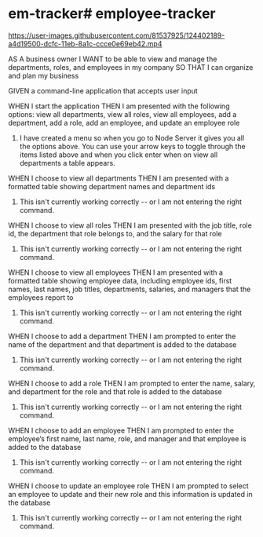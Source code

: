 # em-tracker# employee-tracker

https://user-images.githubusercontent.com/81537925/124402189-a4d19500-dcfc-11eb-8a1c-ccce0e69eb42.mp4


AS A business owner
I WANT to be able to view and manage the departments, roles, and employees in my company
SO THAT I can organize and plan my business


GIVEN a command-line application that accepts user input

WHEN I start the application
THEN I am presented with the following options: view all departments, view all roles, view all employees, add a department, add a role, add an employee, and update an employee role
1. I have created a menu so when you go to Node Server it gives you all the options above. You can use your arrow keys to toggle through the items listed above and when you click enter when on view all departments a table appears.


WHEN I choose to view all departments
THEN I am presented with a formatted table showing department names and department ids
1. This isn't currently working correctly -- or I am not entering the right command.

WHEN I choose to view all roles
THEN I am presented with the job title, role id, the department that role belongs to, and the salary for that role
1. This isn't currently working correctly -- or I am not entering the right command.

WHEN I choose to view all employees
THEN I am presented with a formatted table showing employee data, including employee ids, first names, last names, job titles, departments, salaries, and managers that the employees report to
1. This isn't currently working correctly -- or I am not entering the right command.

WHEN I choose to add a department
THEN I am prompted to enter the name of the department and that department is added to the database
1. This isn't currently working correctly -- or I am not entering the right command.

WHEN I choose to add a role
THEN I am prompted to enter the name, salary, and department for the role and that role is added to the database
1. This isn't currently working correctly -- or I am not entering the right command.

WHEN I choose to add an employee
THEN I am prompted to enter the employee’s first name, last name, role, and manager and that employee is added to the database
1. This isn't currently working correctly -- or I am not entering the right command.

WHEN I choose to update an employee role
THEN I am prompted to select an employee to update and their new role and this information is updated in the database 
1. This isn't currently working correctly -- or I am not entering the right command.







